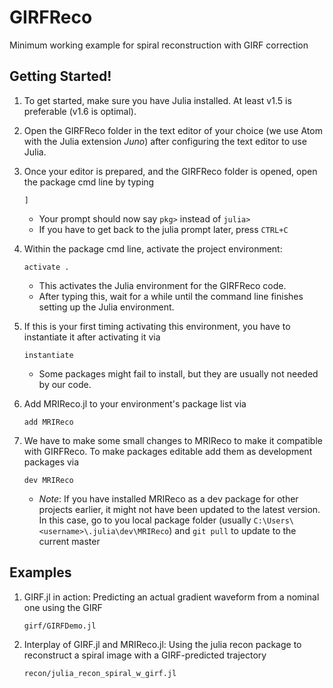 # GIRFReco

Minimum working example for spiral reconstruction with GIRF correction

## Getting Started!

1. To get started, make sure you have Julia installed. At least v1.5 is preferable (v1.6 is optimal).

2. Open the GIRFReco folder in the text editor of your choice (we use Atom with the Julia extension *Juno*) after configuring the text editor to use Julia. 

3. Once your editor is prepared, and the GIRFReco folder is opened, open the package cmd line by typing 
   ```
   ]
   ```
   - Your prompt should now say `pkg>` instead of `julia>`
   - If you have to get back to the julia prompt later, press `CTRL+C`
5. Within the package cmd line, activate the project environment:
    ```
    activate .
    ```
    - This activates the Julia environment for the GIRFReco code. 
    - After typing this, wait for a while until the command line finishes setting up the Julia environment. 
4. If this is your first timing activating this environment, you have to instantiate it after activating it via
    ```
    instantiate
    ```
    - Some packages might fail to install, but they are usually not needed by our code.
5. Add MRIReco.jl to your environment's package list via
    ```
    add MRIReco
    ```
6. We have to make some small changes to MRIReco to make it compatible with GIRFReco. To make packages editable add them as development packages via
    ```
    dev MRIReco
    ```
    - *Note*: If you have installed MRIReco as a dev package for other projects earlier, it might not have been updated to the latest version. In this case, go to you local package folder (usually `C:\Users\<username>\.julia\dev\MRIReco`) and `git pull` to update to the current master

## Examples
1.  GIRF.jl in action: Predicting an actual gradient waveform from a nominal one using the GIRF
    ```
    girf/GIRFDemo.jl
    ```
2.  Interplay of GIRF.jl and MRIReco.jl: Using the julia recon package to reconstruct a spiral image with a GIRF-predicted trajectory
    ```
    recon/julia_recon_spiral_w_girf.jl
    ```

